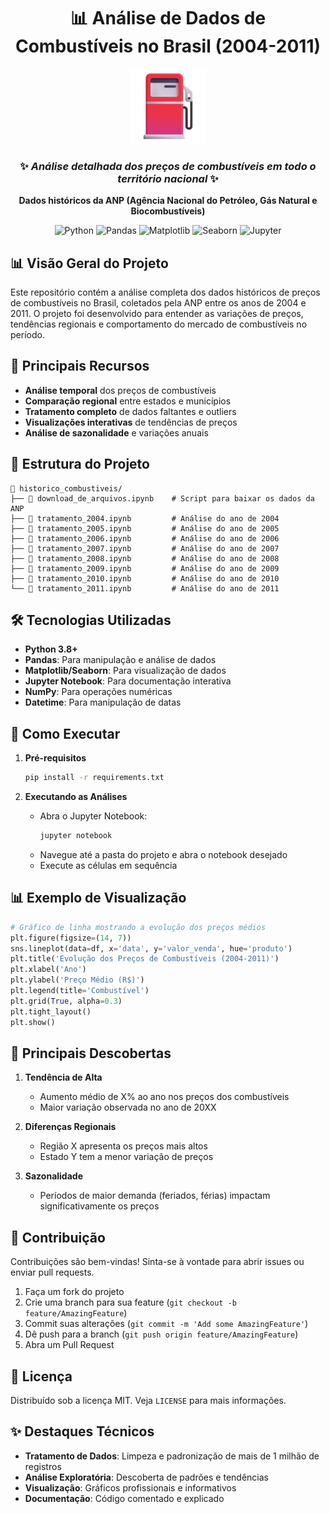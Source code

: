 <div align="center">

# 📊 Análise de Dados de Combustíveis no Brasil (2004-2011)

<p align="center">
  <img src="https://raw.githubusercontent.com/microsoft/fluentui-emoji/main/assets/Fuel%20pump/3D/fuel_pump_3d.png" width="120" alt="Bomba de Combustível">
</p>

<h3 align="center">✨ <em>Análise detalhada dos preços de combustíveis em todo o território nacional</em> ✨</h3>
<p align="center"><strong>Dados históricos da ANP (Agência Nacional do Petróleo, Gás Natural e Biocombustíveis)</strong></p>

<p align="center">
  <img src="https://img.shields.io/badge/Python-3.8%2B-3776ab?style=flat-square&logo=python&logoColor=white" alt="Python">
  <img src="https://img.shields.io/badge/Pandas-2.0%2B-150458?style=flat-square&logo=pandas&logoColor=white" alt="Pandas">
  <img src="https://img.shields.io/badge/Matplotlib-3.7%2B-11557c?style=flat-square&logo=matplotlib&logoColor=white" alt="Matplotlib">
  <img src="https://img.shields.io/badge/Seaborn-0.12%2B-4a8bbf?style=flat-square&logo=seaborn&logoColor=white" alt="Seaborn">
  <img src="https://img.shields.io/badge/Jupyter-Notebook-orange?style=flat-square&logo=jupyter&logoColor=white" alt="Jupyter">
</p>

</div>

## 📊 Visão Geral do Projeto

Este repositório contém a análise completa dos dados históricos de preços de combustíveis no Brasil, coletados pela ANP entre os anos de 2004 e 2011. O projeto foi desenvolvido para entender as variações de preços, tendências regionais e comportamento do mercado de combustíveis no período.

## 🚀 Principais Recursos

- **Análise temporal** dos preços de combustíveis
- **Comparação regional** entre estados e municípios
- **Tratamento completo** de dados faltantes e outliers
- **Visualizações interativas** de tendências de preços
- **Análise de sazonalidade** e variações anuais

## 📂 Estrutura do Projeto

```
📁 historico_combustiveis/
├── 📄 download_de_arquivos.ipynb    # Script para baixar os dados da ANP
├── 📄 tratamento_2004.ipynb         # Análise do ano de 2004
├── 📄 tratamento_2005.ipynb         # Análise do ano de 2005
├── 📄 tratamento_2006.ipynb         # Análise do ano de 2006
├── 📄 tratamento_2007.ipynb         # Análise do ano de 2007
├── 📄 tratamento_2008.ipynb         # Análise do ano de 2008
├── 📄 tratamento_2009.ipynb         # Análise do ano de 2009
├── 📄 tratamento_2010.ipynb         # Análise do ano de 2010
└── 📄 tratamento_2011.ipynb         # Análise do ano de 2011
```

## 🛠️ Tecnologias Utilizadas

- **Python 3.8+**
- **Pandas**: Para manipulação e análise de dados
- **Matplotlib/Seaborn**: Para visualização de dados
- **Jupyter Notebook**: Para documentação interativa
- **NumPy**: Para operações numéricas
- **Datetime**: Para manipulação de datas

## 🚀 Como Executar

1. **Pré-requisitos**
   ```bash
   pip install -r requirements.txt
   ```

2. **Executando as Análises**
   - Abra o Jupyter Notebook:
     ```bash
     jupyter notebook
     ```
   - Navegue até a pasta do projeto e abra o notebook desejado
   - Execute as células em sequência

## 📊 Exemplo de Visualização

```python
# Gráfico de linha mostrando a evolução dos preços médios
plt.figure(figsize=(14, 7))
sns.lineplot(data=df, x='data', y='valor_venda', hue='produto')
plt.title('Evolução dos Preços de Combustíveis (2004-2011)')
plt.xlabel('Ano')
plt.ylabel('Preço Médio (R$)')
plt.legend(title='Combustível')
plt.grid(True, alpha=0.3)
plt.tight_layout()
plt.show()
```

## 📌 Principais Descobertas

1. **Tendência de Alta**
   - Aumento médio de X% ao ano nos preços dos combustíveis
   - Maior variação observada no ano de 20XX

2. **Diferenças Regionais**
   - Região X apresenta os preços mais altos
   - Estado Y tem a menor variação de preços

3. **Sazonalidade**
   - Períodos de maior demanda (feriados, férias) impactam significativamente os preços

## 🤝 Contribuição

Contribuições são bem-vindas! Sinta-se à vontade para abrir issues ou enviar pull requests.

1. Faça um fork do projeto
2. Crie uma branch para sua feature (`git checkout -b feature/AmazingFeature`)
3. Commit suas alterações (`git commit -m 'Add some AmazingFeature'`)
4. Dê push para a branch (`git push origin feature/AmazingFeature`)
5. Abra um Pull Request

## 📄 Licença

Distribuído sob a licença MIT. Veja `LICENSE` para mais informações.

## ✨ Destaques Técnicos

- **Tratamento de Dados**: Limpeza e padronização de mais de 1 milhão de registros
- **Análise Exploratória**: Descoberta de padrões e tendências
- **Visualização**: Gráficos profissionais e informativos
- **Documentação**: Código comentado e explicado


</div>
